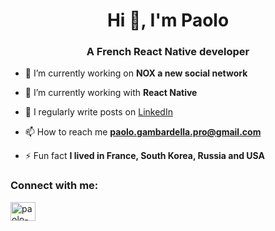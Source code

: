 <h1 align="center">Hi 👋, I'm Paolo</h1>
<h3 align="center">A French React Native developer</h3>

- 🔭 I’m currently working on **NOX a new social network**

- 🌱 I’m currently working with **React Native**

- 📝 I regularly write posts on [LinkedIn](https://www.linkedin.com/in/paolo-gambardella/)

- 📫 How to reach me **paolo.gambardella.pro@gmail.com**

- ⚡ Fun fact **I lived in France, South Korea, Russia and USA**

<h3 align="left">Connect with me:</h3>
<p align="left">
<a href="https://linkedin.com/in/paolo-gambardella" target="blank"><img align="center" src="https://raw.githubusercontent.com/rahuldkjain/github-profile-readme-generator/master/src/images/icons/Social/linked-in-alt.svg" alt="paolo-gambardella" height="30" width="40" /></a>
</p>
